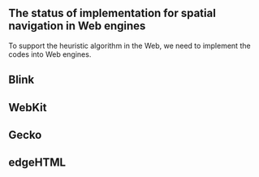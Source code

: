 ## The status of implementation for spatial navigation in Web engines
To support the heuristic algorithm in the Web, we need to implement the codes into Web engines.
## Blink

## WebKit

## Gecko

## edgeHTML
